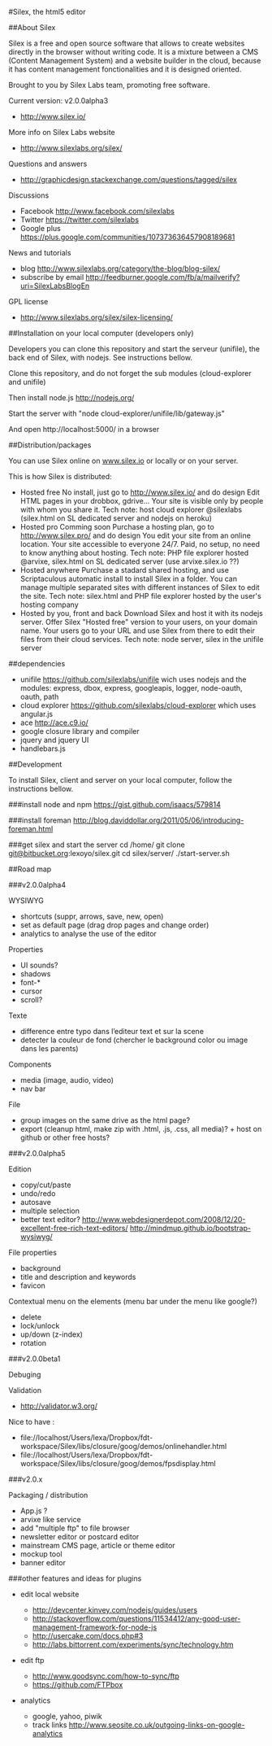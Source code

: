 #Silex, the html5 editor

##About Silex

Silex is a free and open source software that allows to create websites directly in the browser without writing code. It is a mixture between a CMS (Content Management System) and a website builder in the cloud, because it has content management fonctionalities and it is designed oriented. 

Brought to you by Silex Labs team, promoting free software.

Current version: v2.0.0alpha3

* http://www.silex.io/

More info on Silex Labs website

* http://www.silexlabs.org/silex/

Questions and answers

* http://graphicdesign.stackexchange.com/questions/tagged/silex

Discussions

* Facebook http://www.facebook.com/silexlabs 
* Twitter https://twitter.com/silexlabs
* Google plus https://plus.google.com/communities/107373636457908189681

News and tutorials

* blog http://www.silexlabs.org/category/the-blog/blog-silex/
* subscribe by email http://feedburner.google.com/fb/a/mailverify?uri=SilexLabsBlogEn

GPL license 

* http://www.silexlabs.org/silex/silex-licensing/

##Installation on your local computer (developers only)

Developers you can clone this repository and start the serveur (unifile), the back end of Silex, with nodejs. See instructions bellow.

Clone this repository, and do not forget the sub modules (cloud-explorer and unifile)

Then install node.js http://nodejs.org/

Start the server with "node cloud-explorer/unifile/lib/gateway.js"

And open http://localhost:5000/ in a browser

##Distribution/packages

You can use Silex online on www.silex.io or locally or on your server. 

This is how Silex is distributed:

* Hosted free
  No install, just go to http://www.silex.io/ and do design
  Edit HTML pages in your drobbox, gdrive...  Your site is visible only by people with whom you share it. 
  Tech note: host cloud explorer @silexlabs (silex.html on SL dedicated server and nodejs on heroku)
* Hosted pro
  Comming soon
  Purchase a hosting plan, go to http://www.silex.pro/ and do design
  You edit your site from an online location. Your site accessible to everyone 24/7. 
  Paid, no setup, no need to know anything about hosting.
  Tech note: PHP file explorer hosted @arvixe, silex.html on SL dedicated server (use arvixe.silex.io ??)
* Hosted anywhere
  Purchase a stadard shared hosting, and use Scriptaculous automatic install to install Silex in a folder.
  You can manage multiple separated sites with different instances of Silex to edit the site. 
  Tech note: silex.html and PHP file explorer hosted by the user's hosting company
* Hosted by you, front and back 
  Download Silex and host it with its nodejs server.
  Offer Silex "Hosted free" version to your users, on your domain name. 
  Your users go to your URL and use Silex from there to edit their files from their cloud services.
  Tech note: node server, silex in the unifile server

##dependencies

* unifile https://github.com/silexlabs/unifile 
  wich uses nodejs and the modules: express, dbox, express, googleapis, logger, node-oauth, oauth, path
* cloud explorer https://github.com/silexlabs/cloud-explorer 
  which uses angular.js
* ace http://ace.c9.io/
* google closure library and compiler
* jquery and jquery UI
* handlebars.js

##Development

To install Silex, client and server on your local computer, follow the instructions bellow.

###install node and npm 
https://gist.github.com/isaacs/579814

###install foreman
http://blog.daviddollar.org/2011/05/06/introducing-foreman.html

###get silex and start the server
cd /home/
git clone git@bitbucket.org:lexoyo/silex.git
cd silex/server/
./start-server.sh

##Road map

###v2.0.0alpha4

WYSIWYG

* shortcuts (suppr, arrows, save, new, open)
* set as default page (drag drop pages and change order)
* analytics to analyse the use of the editor

Properties 

* UI sounds? 
* shadows
* font-*
* cursor
* scroll?

Texte

* difference entre typo dans l’editeur text et sur la scene
* detecter la couleur de fond (chercher le background color ou image dans les parents)

Components

* media (image, audio, video)
* nav bar

File

* group images on the same drive as the html page? 
* export (cleanup html, make zip with .html, .js, .css, all media)? + host on github or other free hosts?

###v2.0.0alpha5

Edition 

* copy/cut/paste
* undo/redo
* autosave
* multiple selection
* better text editor? 
  http://www.webdesignerdepot.com/2008/12/20-excellent-free-rich-text-editors/
  http://mindmup.github.io/bootstrap-wysiwyg/

File properties 

* background 
* title and description and keywords 
* favicon

Contextual menu on the elements (menu bar under the menu like google?)

* delete
* lock/unlock
* up/down (z-index)
* rotation

###v2.0.0beta1

Debuging

Validation

* http://validator.w3.org/

Nice to have :

* file://localhost/Users/lexa/Dropbox/fdt-workspace/Silex/libs/closure/goog/demos/onlinehandler.html
* file://localhost/Users/lexa/Dropbox/fdt-workspace/Silex/libs/closure/goog/demos/fpsdisplay.html

###v2.0.x

Packaging / distribution

* App.js ?
* arvixe like service
* add "multiple ftp" to file browser
* newsletter editor or postcard editor
* mainstream CMS page, article or theme editor
* mockup tool
* banner editor

###other features and ideas for plugins

* edit local website

  * http://devcenter.kinvey.com/nodejs/guides/users
  * http://stackoverflow.com/questions/11534412/any-good-user-management-framework-for-node-js
  * http://usercake.com/docs.php#3
  * http://labs.bittorrent.com/experiments/sync/technology.htm

* edit ftp

  * http://www.goodsync.com/how-to-sync/ftp
  * https://github.com/FTPbox

* analytics
  
  * google, yahoo, piwik
  * track links http://www.seosite.co.uk/outgoing-links-on-google-analytics

